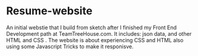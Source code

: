 # Resume-website
An initial webstie that I build from sketch after I finished my Front End Development path at TeamTreeHouse.com.
It includes: json data, and other HTML and CSS .
The website is about experiencing CSS and HTML also using some Javascript Tricks to make it responisve. 
